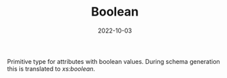 ﻿---
title: Boolean
toc: false
type: specs
date: "2022-10-03"
draft: false
specification: VEC
version: 2.0.1
documentType: "Recommendation"
elementType: Class
classes:
  - Boolean
menu_name: vec-2.0.1
---
<p> Primitive type for attributes with boolean values. During schema generation this is translated to <i>xs:boolean</i>.      </p>